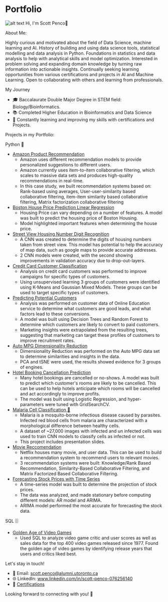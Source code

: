 # Portfolio
![alt text](https://api.careers.fresenius.com/images/4a9e0fed-f1d2-49ce-92d1-8af5ba2df041)
Hi, I'm Scott Penco👋

About Me:

Highly curious and motivated about the field of Data Science, machine learning and AI. History of building and using data science tools, statistical modelling and data analysis in Python. Foundations in statistics and data analysis to help with analytical skills and model optimization. Interested in problem solving and expanding domain knowledge by turning raw information into actionable insights. Continually seeking learning opportunities from various certifications and projects in AI and Machine Learning. Open to collaborating with others and learning from professionals.

My Journey
- 🎓 Baccalaurate Double Major Degree in STEM field: Biology/Bioinformatics.
- 📚 Completed Higher Education in Bioinformatics and Data Science
- 🌱 Constantly learning and improving my skills with certifications and Projects.


Projects in my Portfolio:

Python 🐍
-  [Amazon Product Recommendation](https://github.com/scottpenco/Portfolio/tree/main/Amazon%20Product%20Recommendation)
    - Amazon uses different recommendation models to provide personalized suggestions to different users.
    - Amazon currently uses item-to-item collaborative filtering, which scales to massive data sets and produces high-quality recommendations in real-time.
    - In this case study, we built recommendation systems based on: Rank-based using averages, User-user-similarity based collaborative filtering, item-item similarity based collaborative filtering, Matrix factorization collaborative filtering
- [Boston House Price Prediction Linear Regression](https://github.com/scottpenco/Portfolio/tree/main/Boston%20House%20Price%20Prediction%20Linear%20Regression%20Scott%20Penco)
    - Housing Price can vary depending on a number of features. A model was built to predict the housing price of Boston Housing.
    - Model highlighted important features when determining the house price. 
- [Street View Housing Number Digit Recognition](https://github.com/scottpenco/Portfolio/tree/main/Convolutional%20Neural%20Networks%20Street%20View%20Housing%20Number%20Digit%20Recognition)
    - A CNN was created to determine the digits of housing numbers taken from street view. This model has potential to help the accuracy of map data, such as google maps to provide accurate addresses.
    - 2 CNN models were created, with the second showing improvements in validation accuracy due to drop-out-layers. 
- [Credit Card Customer Classification](https://github.com/scottpenco/Portfolio/tree/main/Credit%20Card%20Customer%20Unsupervised%20Learning%20Classification)
    - Analysis on credit card customers was performed to improve campaigns for specific types of customers.
    - Using unsupervised learning 3 groups of customers were identified using K-Means and Gaussian Mixed Models. These groups can be used to target specific types of customers. 
- [Predicting Potential Customers](https://github.com/scottpenco/Portfolio/tree/main/Decision%20Trees%20and%20Random%20Forest%20-%20Predicting%20Potential%20Customers)
    - Analysis was performed on customer data of Online Education service to determine what customers are good leads, and what factors lead to these conversions.
    - A model was built using Decision Trees and Random Forest to determine which customers are likely to convert to paid customers.
    - Marketing insights were extrapolated from the resulting trees, suggesting that marketing can target these profiles of customers to improve recruitment rates.
- [Auto MPG Dimensionality Reduction](https://github.com/scottpenco/Portfolio/tree/main/Dimensionality%20Reduction)
    - Dimensionality Reduction was performed on the Auto MPG data set to determine similarities and insights in the data.
    - PCA and tSNE were used, the results showed evidence for 3 groups of engines.
- [Hotel Booking Cancellation Prediction](https://github.com/scottpenco/Portfolio/tree/main/Hotel%20Booking%20Cancellation%20Prediction%20Classification%20-%20%20Scott%20Penco)
    - Many hotel bookings are cancelled or no-shows. A model was built to predict which customer's rooms are likely to be cancelled. This can be used to help hotels anticipate which rooms will be cancelled and act accordingly to improve profits.
    - The model was built using Logistic Regression, and hyper-parameters were tuned with GridSearchCV.
- [Malaria Cell Classification 🦟](https://github.com/scottpenco/Portfolio/tree/66e71b5df2eb315186c728684edeee256ef63c5a/Malaria)
    - Malaria is a mosquito-borne infectious disease caused by parasites. Infected red blood cells from malaria are characterized with a morphological difference between healthy cells. 
    - A dataset of ~27,000 images with infected and un infected cells was used to train CNN models to classify cells as infected or not. 
    - This project includes presentation slides.
- [Movie Reccomendation](https://github.com/scottpenco/Portfolio/tree/main/Movie%20Reccomendation)
    - Netflix houses many movie, and user data. This can be used to build a recommendation system to recommend users to relevant movies.
    - 3 recommendation systems were built: Knowledge/Rank Based Recommendation, Similarity-Based Collaborative Filtering, and Matrix Factorized Based Collaborative Filtering.
- [Forecasting Stock Prices with Time Series](https://github.com/scottpenco/Portfolio/tree/main/Forecasting%20Stock%20Prices%20with%20Time%20Series)
    - A time-series model was built to determine the projection of stock prices.
    - The data was analyzed, and made stationary before computing different models: AR model and ARIMA.
    - ARIMA model performed the most accurate for forecasting the stock data.

SQL 🗄️
-  [Golden Age of Video Games](https://github.com/scottpenco/Portfolio/tree/main/Golden%20Age%20of%20Video%20Games)
    - Used SQL to analyze video game critic and user scores as well as sales data for the top 400 video games released since 1977. Found the golden age of video games by identifying release years that users and critics liked best.

Let's stay in touch!
- 📧 Email: scott.penco@alumni.utoronto.ca
- 🌐 LinkedIn: www.linkedin.com/in/scott-penco-076256140
- 🔖 [Certifications](https://github.com/scottpenco/Portfolio/tree/main/Certications)

Looking forward to connecting with you! 🐝

